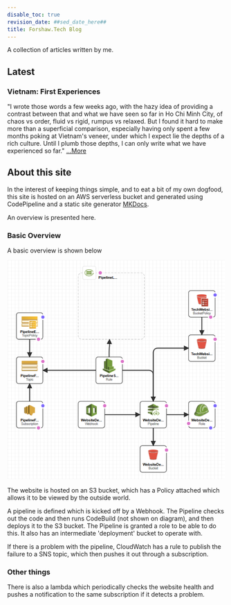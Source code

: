 ```yaml
---
disable_toc: true
revision_date: ##sed_date_here##
title: Forshaw.Tech Blog
---
```


A collection of articles written by me.

## Latest

### Vietnam: First Experiences

"I wrote those words a few weeks ago, with the hazy idea of providing a contrast between that and what we have seen so far in Ho Chi Minh City, of chaos vs order, fluid vs rigid, rumpus vs relaxed. But I found it hard to make more than a superficial comparison, especially having only spent a few months poking at Vietnam's veneer, under which I expect lie the depths of a rich culture. Until I plumb those depths, I can only write what we have experienced so far." [...More](articles/2022-08-24-first-vietnam-experiences.markdown)

## About this site

In the interest of keeping things simple, and to eat a bit of my own dogfood, this site is hosted on an AWS serverless bucket and generated using CodePipeline and a static site generator [MKDocs](https://www.mkdocs.org).

An overview is presented here.

### Basic Overview

A basic overview is shown below

![Basic design overview](StaticWebSiteDevOps_Basic.png "Overview")

The website is hosted on an S3 bucket, which has a Policy attached which allows it to be viewed by the outside world.

A pipeline is defined which is kicked off by a Webhook. The Pipeline checks out the code and then runs CodeBuild (not shown on diagram), and then deploys it to the S3 bucket. The Pipeline is granted a role to be able to do this. It also has an intermediate 'deployment' bucket to operate with.

If there is a problem with the pipeline, CloudWatch has a rule to publish the failure to a SNS topic, which then pushes it out through a subscription.

### Other things

There is also a lambda which periodically checks the website health and pushes a notification to the same subscription if it detects a problem.


